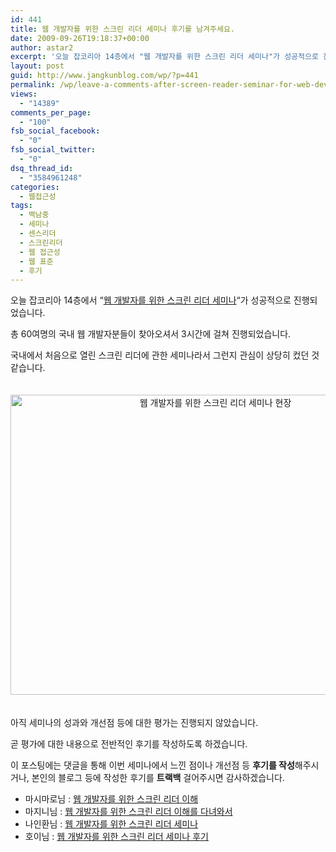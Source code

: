 ```yaml
---
id: 441
title: 웹 개발자를 위한 스크린 리더 세미나 후기를 남겨주세요.
date: 2009-09-26T19:18:37+00:00
author: astar2
excerpt: '오늘 잡코리아 14층에서 "웹 개발자를 위한 스크린 리더 세미나"가 성공적으로 진행되었습니다. 총 60여명의 국내 웹 개발자분들이 찾아오셔서 3시간에 걸쳐 진행되었습니다. 국내에서 처음으로 열린 스크린 리더에 관한 세미나라서 그런지 관심이 상당히 컸던 것 같습니다. 아직 세미나의 성과와 개선점 등에 대한 평가는 진행되지 않았습니다. 곧 평가에 대한 내용으로 전반적인 후기를 작성하도록 하겠습니다. 이 포스팅에는 댓글을 통해 이번 세미나에서 느낀 점이나 개선점 등 후기를 작성해주시거나, 본인의 블로그 등에 작성한 후기를 트랙백 걸어주시면 감사하겠습니다 [...]'
layout: post
guid: http://www.jangkunblog.com/wp/?p=441
permalink: /wp/leave-a-comments-after-screen-reader-seminar-for-web-developer/
views:
  - "14389"
comments_per_page:
  - "100"
fsb_social_facebook:
  - "0"
fsb_social_twitter:
  - "0"
dsq_thread_id:
  - "3584961248"
categories:
  - 웹접근성
tags:
  - 백남중
  - 세미나
  - 센스리더
  - 스크린리더
  - 웹 접근성
  - 웹 표준
  - 후기
---
```

오늘 잡코리아 14층에서 &#8220;[웹 개발자를 위한 스크린 리더 세미나](http://www.jangkunblog.com/wp/screen-reader-seminar-for-web-developer/)&#8220;가 성공적으로 진행되었습니다.
  
총 60여명의 국내 웹 개발자분들이 찾아오셔서 3시간에 걸쳐 진행되었습니다.
  
국내에서 처음으로 열린 스크린 리더에 관한 세미나라서 그런지 관심이 상당히 컸던 것 같습니다.

<p style="text-align: center; padding: 20px 0;">
  <img src="http://www.jangkunblog.com/wp/wp-content/uploads/2009/09/090926_seminar.jpg" alt="웹 개발자를 위한 스크린 리더 세미나 현장" width="640" height="480" />
</p>

아직 세미나의 성과와 개선점 등에 대한 평가는 진행되지 않았습니다.
  
곧 평가에 대한 내용으로 전반적인 후기를 작성하도록 하겠습니다.

이 포스팅에는 댓글을 통해 이번 세미나에서 느낀 점이나 개선점 등 **후기를 작성**해주시거나, 본인의 블로그 등에 작성한 후기를 **트랙백** 걸어주시면 감사하겠습니다.

  * 마시마로님 : [웹 개발자를 위한 스크린 리더 이해](http://blog.naver.com/bje0820/120091421568)
  * 마지니님 : [웹 개발자를 위한 스크린 리더 이해를 다녀와서](http://cafe.naver.com/hacosa/12198)
  * 나인환님 : [웹 개발자를 위한 스크린 리더 세미나](http://na93008.openhaja.com/blog/?p=885)
  * 호이님 : [웹 개발자를 위한 스크린 리더 세미나 후기](http://www.hoiheart.com/wp/archives/129)